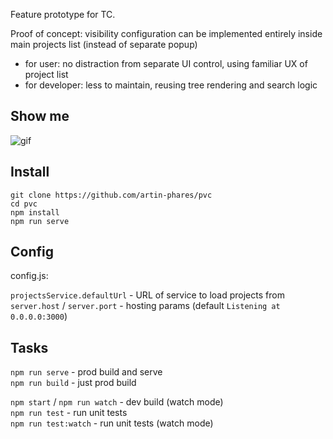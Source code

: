 Feature prototype for TC.  

Proof of concept: visibility configuration can be implemented entirely inside main projects list (instead of separate popup)
- for user: no distraction from separate UI control, using familiar UX of project list  
- for developer: less to maintain, reusing tree rendering and search logic

Show me
---
![gif](https://user-images.githubusercontent.com/671082/29008651-568fd3fa-7b23-11e7-9bbb-294c9d0ba03e.gif)

Install
---
```
git clone https://github.com/artin-phares/pvc
cd pvc
npm install
npm run serve
```

Config
---
config.js:  

`projectsService.defaultUrl` - URL of service to load projects from  
`server.host` / `server.port` - hosting params (default `Listening at 0.0.0.0:3000`)

Tasks
---
`npm run serve` - prod build and serve  
`npm run build` - just prod build  

`npm start` / `npm run watch` - dev build (watch mode)  
`npm run test` - run unit tests  
`npm run test:watch` - run unit tests (watch mode)
